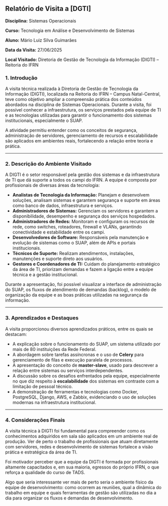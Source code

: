 ## Relatório de Visita a [DGTI]

**Disciplina:** Sistemas Operacionais

**Curso:** Tecnologia em Análise e Desenvolvimento de Sistemas

**Aluno:** Mário Luiz Silva Guimarães

**Data da Visita:** 27/06/2025

**Local Visitado:** Diretoria de Gestão de Tecnologia da Informação (DIGTI) – Reitoria do IFRN


### **1. Introdução**

A visita técnica realizada à Diretoria de Gestão de Tecnologia da Informação (DIGTI), localizada na Reitoria do IFRN – Campus Natal-Central, teve como objetivo ampliar a compreensão prática dos conteúdos abordados na disciplina de Sistemas Operacionais. Durante a visita, foi possível conhecer a infraestrutura, os serviços prestados pela equipe de TI e as tecnologias utilizadas para garantir o funcionamento dos sistemas institucionais, especialmente o SUAP.

A atividade permitiu entender como os conceitos de segurança, administração de servidores, gerenciamento de recursos e escalabilidade são aplicados em ambientes reais, fortalecendo a relação entre teoria e prática.

---

### **2. Descrição do Ambiente Visitado**

A DIGTI é o setor responsável pela gestão dos sistemas e da infraestrutura de TI que dá suporte a todos os campi do IFRN. A equipe é composta por profissionais de diversas áreas da tecnologia:

* **Analistas de Tecnologia da Informação:** Planejam e desenvolvem soluções, analisam sistemas e garantem segurança e suporte em áreas como banco de dados, infraestrutura e serviços.
* **Administradores de Sistemas:** Gerenciam os servidores e garantem a disponibilidade, desempenho e segurança dos serviços hospedados.
* **Administradores de Redes:** Monitoram e configuram os recursos de rede, como switches, roteadores, firewall e VLANs, garantindo conectividade e estabilidade entre os campi.
* **Desenvolvedores de Software:** Responsáveis pela manutenção e evolução de sistemas como o SUAP, além de APIs e portais institucionais.
* **Técnicos de Suporte:** Realizam atendimentos, instalações, manutenções e suporte direto aos usuários.
* **Gestores e Coordenadores de TI:** Cuidam do planejamento estratégico da área de TI, priorizam demandas e fazem a ligação entre a equipe técnica e a gestão institucional.

Durante a apresentação, foi possível visualizar a interface de administração do SUAP, os fluxos de atendimento de demandas (backlog), o modelo de organização da equipe e as boas práticas utilizadas na segurança da informação.

---

### **3. Aprendizados e Destaques**

A visita proporcionou diversos aprendizados práticos, entre os quais se destacam:

* A explicação sobre o funcionamento do SUAP, um sistema utilizado por mais de 80 instituições da Rede Federal.
* A abordagem sobre tarefas assíncronas e o uso de **Celery** para gerenciamento de filas e execução paralela de processos.
* A apresentação do conceito de **master-slave**, usado para descrever a relação entre sistemas ou serviços interdependentes.
* A discussão sobre os desafios enfrentados pela equipe, especialmente no que diz respeito à **escalabilidade** dos sistemas em contraste com a limitação de pessoal técnico.
* A demonstração de ferramentas e tecnologias como Docker, PostgreSQL, Django, AWS, e Zabbix, evidenciando o uso de soluções modernas na infraestrutura institucional.

---

### **4. Considerações Finais**

A visita técnica à DIGTI foi fundamental para compreender como os conhecimentos adquiridos em sala são aplicados em um ambiente real de produção. Ver de perto o trabalho de profissionais que atuam diretamente com servidores, redes e desenvolvimento de sistemas fortalece a visão prática e estratégica da área de TI.

Foi motivador perceber que a equipe da DIGTI é formada por profissionais altamente capacitados e, em sua maioria, egressos do próprio IFRN, o que reforça a qualidade do curso de TADS.

Algo que seria interessante ver mais de perto seria o ambiente físico da equipe de desenvolvimento: como ocorrem as reuniões, qual a dinâmica do trabalho em equipe e quais ferramentas de gestão são utilizadas no dia a dia para organizar os fluxos e demandas de desenvolvimento.
